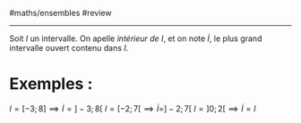 #maths/ensembles #review 

----
Soit $I$ un intervalle.
On apelle _intérieur de $I$_, et on note $\dot{I}$, le plus grand intervalle ouvert contenu dans $I$.

# Exemples :
$I=[-3;8] \implies \dot I = ]-3; 8[$
$I=[-2;7[ \implies \dot I=]-2;7[$
$I=]0;2[\implies \dot I=I$
